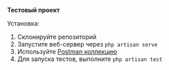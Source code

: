 **Тестовый проект** 

Установка:

1) Склонируйте репозиторий 
2) Запустите веб-сервер через `php artisan serve`
3) Используйте [Postman коллекцию ](https://github.com/mzcoding/test_project_2/blob/main/Test%20Data.postman_collection.json)
4) Для запуска тестов, выполните `php artisan test`
